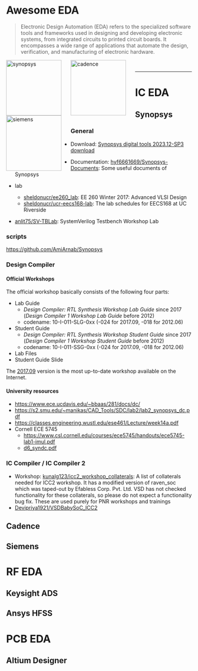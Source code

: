 # Awesome EDA



> Electronic Design Automation (EDA) refers to the specialized software tools and frameworks used in designing and developing electronic systems, from integrated circuits to printed circuit boards. It encompasses a wide range of applications that automate the design, verification, and manufacturing of electronic hardware.

<a href="https://www.synopsys.com/"><img src="https://www.synopsys.com/content/experience-fragments/synopsys/en-us/global/eda/topnav/master/jcr%3acontent/root/topnav_copy.coreimg.svg/1706807034006.svg" alt="synopsys" align="left" style="margin-right: 25px" width=150></a>
<a href="https://www.cadence.com/"><img src="https://upload.wikimedia.org/wikipedia/commons/e/ef/Cadence_Logo_2019.png" alt="cadence" align="left" style="margin-right: 25px" width=150></a>
<a href="https://eda.sw.siemens.com/"><img src="https://upload.wikimedia.org/wikipedia/commons/5/5f/Siemens-logo.svg" alt="siemens" align="left" style="margin-right: 25px" width=150></a>
<br>

---


# IC EDA

## Synopsys

### General

- Download: [Synopsys digital tools 2023.12-SP3 download](https://bbs.eetop.cn/thread-968425-1-1.html)
- Documentation: [hyf6661669/Synopsys-Documents](https://github.com/hyf6661669/Synopsys-Documents): Some useful documents of Synopsys
- lab
  - [sheldonucr/ee260_lab](https://github.com/sheldonucr/ee260_lab): EE 260 Winter 2017: Advanced VLSI Design
  - [sheldonucr/ucr-eecs168-lab](https://github.com/sheldonucr/ucr-eecs168-lab): The lab schedules for EECS168 at UC Riverside

- [anlit75/SV-TBLab](https://github.com/anlit75/SV-TBLab/tree/main): SystemVerilog Testbench Workshop Lab

### scripts

https://github.com/AmiArnab/Synopsys

### Design Compiler

#### Official Workshops

The official workshop basically consists of the following four parts:

- Lab Guide
  - *Design Compiler: RTL Synthesis Workshop Lab Guide* since 2017 (*Design Compiler 1 Workshop Lab Guide* before 2012)
  - codename: 10-I-011-SLG-0xx (-024 for 2017.09, -018 for 2012.06)
- Student Guide
  - *Design Compiler: RTL Synthesis Workshop Student Guide* since 2017 (*Design Compiler 1 Workshop Student Guide* before 2012)
  - codename: 10-I-011-SSG-0xx (-024 for 2017.09, -018 for 2012.06)
- Lab Files
- Student Guide Slide

The [2017.09](https://bbs.eetop.cn/thread-922364-1-1.html) version is the most up-to-date workshop available on the Internet.

#### University resources

- https://www.ece.ucdavis.edu/~bbaas/281/docs/dc/
- https://s2.smu.edu/~manikas/CAD_Tools/SDC/lab2/lab2_synopsys_dc.pdf
- https://classes.engineering.wustl.edu/ese461/Lecture/week14a.pdf
- Cornell ECE 5745
  - https://www.csl.cornell.edu/courses/ece5745/handouts/ece5745-lab1-imul.pdf
  - [d6_syndc.pdf](https://ofcastaneda.github.io/tutorials/d6_syndc.pdf)


### IC Compiler / IC Compiler 2

- Workshop: [kunalg123/icc2_workshop_collaterals](https://github.com/kunalg123/icc2_workshop_collaterals): A list of collaterals needed for ICC2 workshop. It has a modified version of raven_soc which was taped-out by Efabless Corp. Pvt. Ltd. VSD has not checked functionality for these collaterals, so please do not expect a functionality bug fix. These are used purely for PNR workshops and trainings
- [Devipriya1921/VSDBabySoC_ICC2](https://github.com/Devipriya1921/VSDBabySoC_ICC2)

## Cadence

## Siemens

# RF EDA

## Keysight ADS

## Ansys HFSS

# PCB EDA

## Altium Designer
